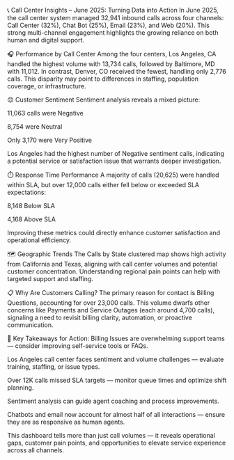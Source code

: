 📞 Call Center Insights – June 2025: Turning Data into Action
In June 2025, the call center system managed 32,941 inbound calls across four channels: Call Center (32%), Chat Bot (25%), Email (23%), and Web (20%). This strong multi-channel engagement highlights the growing reliance on both human and digital support.

🎧 Performance by Call Center
Among the four centers, Los Angeles, CA handled the highest volume with 13,734 calls, followed by Baltimore, MD with 11,012. In contrast, Denver, CO received the fewest, handling only 2,776 calls. This disparity may point to differences in staffing, population coverage, or infrastructure.

😊 Customer Sentiment
Sentiment analysis reveals a mixed picture:

11,063 calls were Negative

8,754 were Neutral

Only 3,170 were Very Positive

Los Angeles had the highest number of Negative sentiment calls, indicating a potential service or satisfaction issue that warrants deeper investigation.

⏱️ Response Time Performance
A majority of calls (20,625) were handled within SLA, but over 12,000 calls either fell below or exceeded SLA expectations:

8,148 Below SLA

4,168 Above SLA

Improving these metrics could directly enhance customer satisfaction and operational efficiency.

🗺️ Geographic Trends
The Calls by State clustered map shows high activity from California and Texas, aligning with call center volumes and potential customer concentration. Understanding regional pain points can help with targeted support and staffing.

📋 Why Are Customers Calling?
The primary reason for contact is Billing Questions, accounting for over 23,000 calls. This volume dwarfs other concerns like Payments and Service Outages (each around 4,700 calls), signaling a need to revisit billing clarity, automation, or proactive communication.

📌 Key Takeaways for Action:
Billing Issues are overwhelming support teams — consider improving self-service tools or FAQs.

Los Angeles call center faces sentiment and volume challenges — evaluate training, staffing, or issue types.

Over 12K calls missed SLA targets — monitor queue times and optimize shift planning.

Sentiment analysis can guide agent coaching and process improvements.

Chatbots and email now account for almost half of all interactions — ensure they are as responsive as human agents.

This dashboard tells more than just call volumes — it reveals operational gaps, customer pain points, and opportunities to elevate service experience across all channels.
